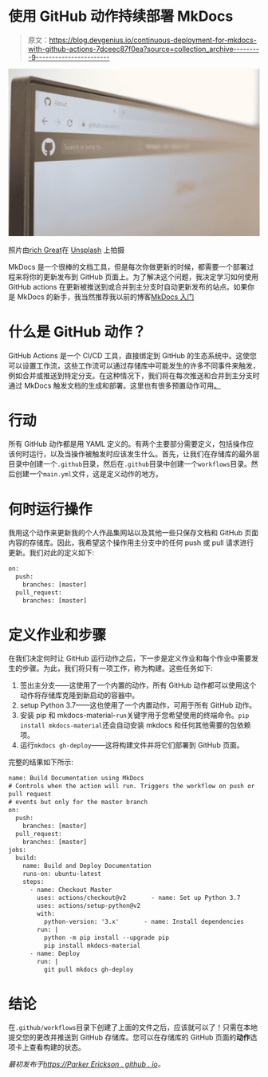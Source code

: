 # 使用 GitHub 动作持续部署 MkDocs

> 原文：<https://blog.devgenius.io/continuous-deployment-for-mkdocs-with-github-actions-7dceec87f0ea?source=collection_archive---------9----------------------->

![](img/ef20df4fb526e752911ae93156e23c9a.png)

照片由[rich Great](https://unsplash.com/@richygreat?utm_source=medium&utm_medium=referral)在 [Unsplash](https://unsplash.com?utm_source=medium&utm_medium=referral) 上拍摄

MkDocs 是一个很棒的文档工具，但是每次你做更新的时候，都需要一个部署过程来将你的更新发布到 GitHub 页面上。为了解决这个问题，我决定学习如何使用 GitHub actions 在更新被推送到或合并到主分支时自动更新发布的站点。如果你是 MkDocs 的新手，我当然推荐我以前的博客[MkDocs 入门](https://parkererickson.github.io/portfolio/blog/gettingStartedWithMkdocs/)

# 什么是 GitHub 动作？

GitHub Actions 是一个 CI/CD 工具，直接绑定到 GitHub 的生态系统中。这使您可以设置工作流，这些工作流可以通过存储库中可能发生的许多不同事件来触发，例如合并或推送到特定分支。在这种情况下，我们将在每次推送和合并到主分支时通过 MkDocs 触发文档的生成和部署。这里也有很多预置动作可用[。](https://github.com/marketplace?type=actions)

# 行动

所有 GitHub 动作都是用 YAML 定义的。有两个主要部分需要定义，包括操作应该何时运行，以及当操作被触发时应该发生什么。首先，让我们在存储库的最外层目录中创建一个`.github`目录，然后在`.github`目录中创建一个`workflows`目录。然后创建一个`main.yml`文件，这是定义动作的地方。

# 何时运行操作

我用这个动作来更新我的个人作品集网站以及其他一些只保存文档和 GitHub 页面内容的存储库。因此，我希望这个操作用主分支中的任何 push 或 pull 请求进行更新。我们对此的定义如下:

```
on: 
  push: 
    branches: [master] 
  pull_request:
    branches: [master]
```

# 定义作业和步骤

在我们决定何时让 GitHub 运行动作之后，下一步是定义作业和每个作业中需要发生的步骤。为此，我们将只有一项工作，称为构建。这些任务如下:

1.  签出主分支——这使用了一个内置的动作，所有 GitHub 动作都可以使用这个动作将存储库克隆到新启动的容器中。
2.  setup Python 3.7——这也使用了一个内置动作，可用于所有 GitHub 动作。
3.  安装 pip 和 mkdocs-material-`run`关键字用于您希望使用的终端命令。`pip install mkdocs-material`还会自动安装 mkdocs 和任何其他需要的包依赖项。
4.  运行`mkdocs gh-deploy`——这将构建文件并将它们部署到 GitHub 页面。

完整的结果如下所示:

```
name: Build Documentation using MkDocs 
# Controls when the action will run. Triggers the workflow on push or pull request 
# events but only for the master branch 
on: 
  push: 
    branches: [master] 
  pull_request: 
    branches: [master] 
jobs: 
  build: 
    name: Build and Deploy Documentation 
    runs-on: ubuntu-latest 
    steps: 
      - name: Checkout Master 
        uses: actions/checkout@v2       - name: Set up Python 3.7 
        uses: actions/setup-python@v2 
        with: 
          python-version: '3.x'       - name: Install dependencies 
        run: | 
          python -m pip install --upgrade pip 
          pip install mkdocs-material 
      - name: Deploy 
        run: | 
          git pull mkdocs gh-deploy
```

# 结论

在`.github/workflows`目录下创建了上面的文件之后，应该就可以了！只需在本地提交您的更改并推送到 GitHub 存储库。您可以在存储库的 GitHub 页面的**动作**选项卡上查看构建的状态。

*最初发布于*[*https://Parker Erickson . github . io*](https://parkererickson.github.io/portfolio/blog/MkDocsCD/)*。*